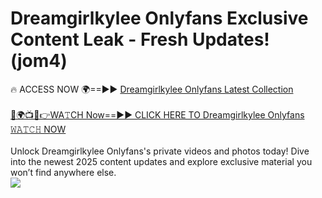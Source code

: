 # Dreamgirlkylee Onlyfans Exclusive Content Leak - Fresh Updates! (jom4)

🔥 ACCESS NOW 🌍==►► <a href="https://tinyurl.com/kvy9nzfs" rel="nofollow">Dreamgirlkylee Onlyfans Latest Collection</a>
<br><br>
[🔴🌍📺📱👉WA𝚃CH Now==►► CLICK HERE TO Dreamgirlkylee Onlyfans 𝚆𝙰𝚃𝙲𝙷 NOW](https://tinyurl.com/kvy9nzfs)
<br><br>
Unlock Dreamgirlkylee Onlyfans's private videos and photos today! Dive into the newest 2025 content updates and explore exclusive material you won’t find anywhere else.
<br>
<a href="https://tinyurl.com/kvy9nzfs" rel="nofollow" data-target="animated-image.originalLink"><img src="https://camo.githubusercontent.com/8a4f000d20f83aca3bf7ec5f350d767afa0574a8a352519fd8cfa583a6f93a33/68747470733a2f2f692e696d6775722e636f6d2f644a486b345a712e676966" data-canonical-src="https://i.imgur.com/dJHk4Zq.gif" style="max-width: 100%; display: inline-block;" data-target="animated-image.originalImage"></a>
<br>
